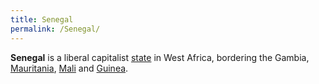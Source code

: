 ```yaml
---
title: Senegal
permalink: /Senegal/
---
```


**Senegal** is a liberal capitalist [state](List_of_States "wikilink")
in West Africa, bordering the Gambia,
[Mauritania](Mauritania "wikilink"), [Mali](Mali "wikilink") and
[Guinea](Guinea "wikilink").